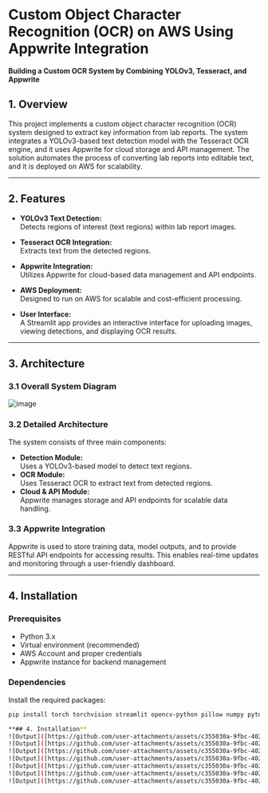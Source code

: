 # Custom Object Character Recognition (OCR) on AWS Using Appwrite Integration

**Building a Custom OCR System by Combining YOLOv3, Tesseract, and Appwrite**


## 1. Overview

This project implements a custom object character recognition (OCR) system designed to extract key information from lab reports. The system integrates a YOLOv3-based text detection model with the Tesseract OCR engine, and it uses Appwrite for cloud storage and API management. The solution automates the process of converting lab reports into editable text, and it is deployed on AWS for scalability.

---

## 2. Features

- **YOLOv3 Text Detection:**  
  Detects regions of interest (text regions) within lab report images.

- **Tesseract OCR Integration:**  
  Extracts text from the detected regions.

- **Appwrite Integration:**  
  Utilizes Appwrite for cloud-based data management and API endpoints.

- **AWS Deployment:**  
  Designed to run on AWS for scalable and cost-efficient processing.

- **User Interface:**  
  A Streamlit app provides an interactive interface for uploading images, viewing detections, and displaying OCR results.

---

## 3. Architecture

### 3.1 Overall System Diagram

![image]([https://github.com/user-attachments/assets/c355030a-9fbc-4026-895c-fab7312d1e25](https://github.com/minalmmm/Custom-Object-Character-Recognition-/blob/main/images/img.png))


### 3.2 Detailed Architecture

The system consists of three main components:
- **Detection Module:**  
  Uses a YOLOv3-based model to detect text regions.
- **OCR Module:**  
  Uses Tesseract OCR to extract text from detected regions.
- **Cloud & API Module:**  
  Appwrite manages storage and API endpoints for scalable data handling.

### 3.3 Appwrite Integration

Appwrite is used to store training data, model outputs, and to provide RESTful API endpoints for accessing results. This enables real-time updates and monitoring through a user-friendly dashboard.

---

## 4. Installation

### Prerequisites

- Python 3.x  
- Virtual environment (recommended)  
- AWS Account and proper credentials  
- Appwrite instance for backend management

### Dependencies

Install the required packages:

```bash
pip install torch torchvision streamlit opencv-python pillow numpy pytesseract

**## 4. Installation**
![Output]([https://github.com/user-attachments/assets/c355030a-9fbc-4026-895c-fab7312d1e25](https://github.com/minalmmm/Custom-Object-Character-Recognition-/blob/main/images/img3.png))
![Output]([https://github.com/user-attachments/assets/c355030a-9fbc-4026-895c-fab7312d1e25](https://github.com/minalmmm/Custom-Object-Character-Recognition-/blob/main/images/img5.png))
![Output]([https://github.com/user-attachments/assets/c355030a-9fbc-4026-895c-fab7312d1e25](https://github.com/minalmmm/Custom-Object-Character-Recognition-/blob/main/images/img4.png))
![Output]([https://github.com/user-attachments/assets/c355030a-9fbc-4026-895c-fab7312d1e25](https://github.com/minalmmm/Custom-Object-Character-Recognition-/blob/main/images/img7.png))
![Output]([https://github.com/user-attachments/assets/c355030a-9fbc-4026-895c-fab7312d1e25](https://github.com/minalmmm/Custom-Object-Character-Recognition-/blob/main/images/img6.png))
![Output]([https://github.com/user-attachments/assets/c355030a-9fbc-4026-895c-fab7312d1e25](https://github.com/minalmmm/Custom-Object-Character-Recognition-/blob/main/images/img8.png))
![Output]([https://github.com/user-attachments/assets/c355030a-9fbc-4026-895c-fab7312d1e25](https://github.com/minalmmm/Custom-Object-Character-Recognition-/blob/main/images/img9.png))



